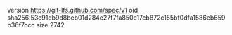 version https://git-lfs.github.com/spec/v1
oid sha256:53c91db9d8beb01d284e27f7fa850e17cb872c155bf0dfa1586eb659b36f7ccc
size 2742
